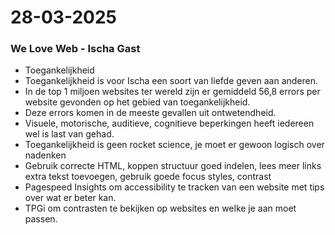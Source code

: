  # 28-03-2025

 <h3>We Love Web - Ischa Gast</h3>
      <ul>
        <li>Toegankelijkheid</li>
        <li>Toegankelijkheid is voor Ischa een soort van liefde geven aan anderen.</li>
        <li>In de top 1 miljoen websites ter wereld zijn er gemiddeld 56,8 errors per website gevonden op het gebied van toegankelijkheid.</li>
        <li>Deze errors komen in de meeste gevallen uit ontwetendheid.</li>
        <li>Visuele, motorische, auditieve, cognitieve beperkingen heeft iedereen wel is last van gehad.</li>
        <li>Toegankelijkheid is geen rocket science, je moet er gewoon logisch over nadenken</li>
        <li>Gebruik correcte HTML, koppen structuur goed indelen, lees meer links extra tekst toevoegen, gebruik goede focus styles, contrast</li>
        <li>Pagespeed Insights om accessibility te tracken van een website met tips over wat er beter kan.</li>
        <li>TPGi om contrasten te bekijken op websites en welke je aan moet passen.</li>
      </ul>